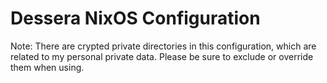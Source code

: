 # Dessera NixOS Configuration

Note: There are crypted private directories in this configuration, which are related to my personal private data. Please be sure to exclude or override them when using.
